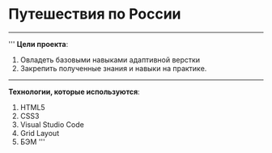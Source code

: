 # Путешествия по России
***
'''
__Цели проекта__:
1. Овладеть базовыми навыками адаптивной верстки
2. Закрепить полученные знания и навыки на практике.
***
__Технологии, которые используются__:
1. HTML5
2. CSS3
3. Visual Studio Code
4. Grid Layout
5. БЭМ
'''



